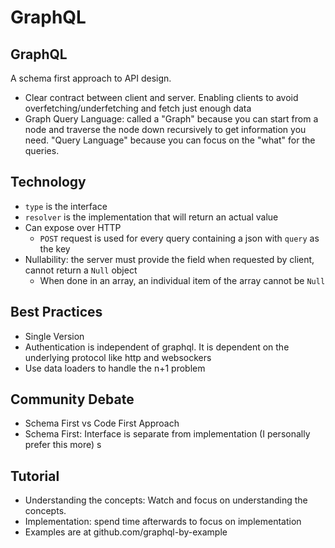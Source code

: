 # GraphQL

## GraphQL

A schema first approach to API design. 
- Clear contract between client and server. Enabling clients to avoid overfetching/underfetching and fetch just enough data
- Graph Query Language: called a "Graph" because you can start from a node and traverse the node down recursively to get information you need. "Query Language" because you can focus on the "what" for the queries.

## Technology

- `type` is the interface 
- `resolver` is the implementation that will return an actual value
- Can expose over HTTP
    - `POST` request is used for every query containing a json with `query` as the key
- Nullability: the server must provide the field when requested by client, cannot return a `Null` object
    - When done in an array, an individual item of the array cannot be `Null`


## Best Practices

- Single Version
- Authentication is independent of graphql. It is dependent on the underlying protocol like http and websockers
- Use data loaders to handle the n+1 problem

## Community Debate

- Schema First vs Code First Approach
- Schema First: Interface is separate from implementation (I personally prefer this more) s


## Tutorial

- Understanding the concepts: Watch and focus on understanding the concepts. 
- Implementation: spend time afterwards to focus on implementation
- Examples are at github.com/graphql-by-example
